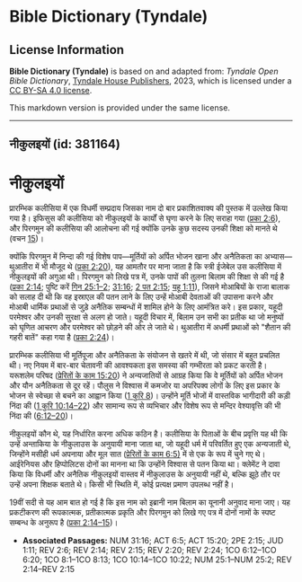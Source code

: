 # Bible Dictionary (Tyndale)

## License Information

**Bible Dictionary (Tyndale)** is based on and adapted from: _Tyndale Open Bible Dictionary_, [Tyndale House Publishers](https://tyndaleopenresources.com/), 2023, which is licensed under a [CC BY-SA 4.0 license](https://creativecommons.org/licenses/by-sa/4.0/legalcode.en).

This markdown version is provided under the same license.



--------------------------------

## नीकुलइयों (id: 381164)

नीकुलइयों
=========

प्रारम्भिक कलीसिया में एक विधर्मी सम्प्रदाय जिसका नाम दो बार प्रकाशितवाक्य की पुस्तक में उल्लेख किया गया है। इफिसुस की कलीसिया को नीकुलइयों के कार्यों से घृणा करने के लिए सराहा गया ([प्रका 2:6](https://ref.ly/Rev2:6)), और पिरगमुन की कलीसिया की आलोचना की गई क्योंकि उनके कुछ सदस्य उनकी शिक्षा को मानते थे (वचन [15](https://ref.ly/Rev2:15))। 

क्योंकि पिरगमुन में निन्दा की गई विशेष पाप—मूर्तियों को अर्पित भोजन खाना और अनैतिकता का अभ्यास—थुआतीरा में भी मौजूद थे ([प्रका 2:20](https://ref.ly/Rev2:20)), यह आमतौर पर माना जाता है कि स्त्री ईजेबेल उस कलीसिया में नीकुलइयों की अगुआ थी। पिरगमुन को लिखे पत्र में, उनके पापों की तुलना बिलाम की शिक्षा से की गई है ([प्रका 2:14](https://ref.ly/Rev2:14); पुष्टि करें [गिन 25:1–2](https://ref.ly/Num25:1-Num25:2); [31:16](https://ref.ly/Num31:16); [2 पत 2:15](https://ref.ly/2Pet2:15); [यहू 1:11](https://ref.ly/Jude1:11)), जिसने मोआबियों के राजा बालाक को सलाह दी थी कि वह इस्राएल की पतन लाने के लिए उन्हें मोआबी देवताओं की उपासना करने और मोआबी धार्मिक प्रथाओं से जुड़े अनैतिक सम्बन्धों में शामिल होने के लिए आमंत्रित करे। इस प्रकार, यहूदी परमेश्वर और उनकी सुरक्षा से अलग हो जाते। यहूदी विचार में, बिलाम उन सभी का प्रतीक था जो मनुष्यों को घृणित आचरण और परमेश्वर को छोड़ने की ओर ले जाते थे। थुआतीरा में अधर्मी प्रथाओं को "शैतान की गहरी बातें" कहा गया है ([प्रका 2:24](https://ref.ly/Rev2:24))।

प्रारम्भिक कलीसिया भी मूर्तिपूजा और अनैतिकता के संयोजन से खतरे में थी, जो संसार में बहुत प्रचलित थी। नए नियम में बार\-बार चेतावनी की आवश्यकता इस समस्या की गम्भीरता को प्रकट करती है। यरूशलेम परिषद ([प्रेरितों के काम 15:20](https://ref.ly/Acts15:20)) ने अन्यजातियों से आग्रह किया कि वे मूर्तियों को अर्पित भोजन और यौन अनैतिकता से दूर रहें। पौलुस ने विश्वास में कमजोर या अपरिपक्व लोगों के लिए इस प्रकार के भोजन से स्वेच्छा से बचने का आह्वान किया ([1 कुरि 8](https://ref.ly/1Cor8:1-1Cor8:13))। उन्होंने मूर्ति भोजों में वास्तविक भागीदारी की कड़ी निंदा की ([1 कुरि 10:14–22](https://ref.ly/1Cor10:14-1Cor10:22)) और सामान्य रूप से व्यभिचार और विशेष रूप से मन्दिर वेश्यावृत्ति की भी निंदा की ([6:12–20](https://ref.ly/1Cor6:12-1Cor6:20))।

नीकुलइयों कौन थे, यह निर्धारित करना अधिक कठिन है। कलीसिया के पिताओं के बीच प्रवृत्ति यह थी कि उन्हें अन्ताकिया के नीकुलाउस के अनुयायी माना जाता था, जो यहूदी धर्म में परिवर्तित हुए एक अन्यजाती थे, जिन्होंने मसीही धर्म अपनाया और मूल सात ([प्रेरितों के काम 6:5\)](https://ref.ly/Acts6:5) में से एक के रूप में चुने गए थे। आईरेनियस और हिप्पोलिटस दोनों का मानना था कि उन्होंने विश्वास से पतन किया था। क्लेमेंट ने दावा किया कि विधर्मी और अनैतिक नीकुलइयों वास्तव में नीकुलाउस के अनुयायी नहीं थे, बल्कि झूठे तौर पर उन्हें अपना शिक्षक बताते थे। किसी भी स्थिति में, कोई प्रत्यक्ष प्रमाण उपलब्ध नहीं है।

19वीं सदी से यह आम बात हो गई है कि इस नाम को इब्रानी नाम बिलाम का यूनानी अनुवाद माना जाए। यह प्रकटीकरण की रूपकात्मक, प्रतीकात्मक प्रकृति और पिरगमुन को लिखे गए पत्र में दोनों नामों के स्पष्ट सम्बन्ध के अनुरूप है ([प्रका 2:14–15](https://ref.ly/Rev2:14-Rev2:15))।

* **Associated Passages:** NUM 31:16; ACT 6:5; ACT 15:20; 2PE 2:15; JUD 1:11; REV 2:6; REV 2:14; REV 2:15; REV 2:20; REV 2:24; 1CO 6:12–1CO 6:20; 1CO 8:1–1CO 8:13; 1CO 10:14–1CO 10:22; NUM 25:1–NUM 25:2; REV 2:14–REV 2:15

